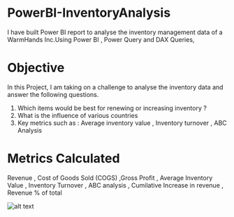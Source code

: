 # PowerBI-InventoryAnalysis

I have built Power BI report to analyse the inventory management data of a WarmHands Inc.Using Power BI , Power Query and DAX Queries, 


# Objective

In this Project, I am taking on a challenge to analyse the inventory data and answer the following questions.

1. Which items would be best for renewing or increasing inventory ?
2. What is the influence of various countries
3. Key metrics such as : Average inventory value , Inventory turnover , ABC Analysis

# Metrics Calculated 

Revenue , Cost of Goods Sold (COGS) ,Gross Profit , Average Inventory Value , Inventory Turnover , ABC analysis , Cumilative Increase in revenue , Revenue % of total 

![alt text](https://github.com/PenugondaHariSai/PowerBI-InventoryAnalysis/commit/67acca792d7bb184ffd545ee93e1fc9a156e901d)
